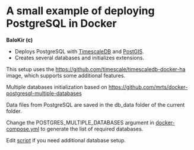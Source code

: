 # A small example of deploying PostgreSQL in Docker

__BaloKir (c)__


* Deploys PostgreSQL with [TimescaleDB](https://www.timescale.com/) and [PostGIS](https://postgis.net/).
* Creates several databases and initializes extensions.

This setup uses the https://github.com/timescale/timescaledb-docker-ha image, which supports some additional features.

Multiple databases initialization based on https://github.com/mrts/docker-postgresql-multiple-databases

Data files from PostgreSQL are saved in the db_data folder of the current folder.

Change the POSTGRES_MULTIPLE_DATABASES argument in [docker-compose.yml](docker-compose.yml) to generate the list of required databases.

Edit [script](pg-init-scripts\create-multiple-postgresql-databases.sh) if you need additional database setup.


